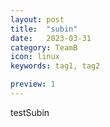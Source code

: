 ```yaml
---
layout: post
title:  "subin"
date:   2023-03-31
category: TeamB
icon: linux
keywords: tag1, tag2

preview: 1
---
```


testSubin
